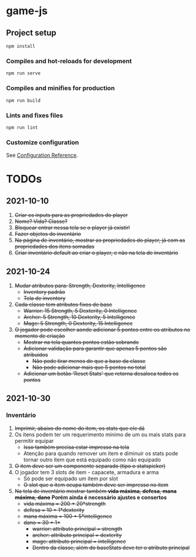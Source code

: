 # game-js

## Project setup
```
npm install
```

### Compiles and hot-reloads for development
```
npm run serve
```

### Compiles and minifies for production
```
npm run build
```

### Lints and fixes files
```
npm run lint
```

### Customize configuration
See [Configuration Reference](https://cli.vuejs.org/config/).

# TODOs

## 2021-10-10
1. ~~Criar os inputs para as propriedades do player~~
2. ~~Nome? Vida? Classe?~~
3. ~~Bloquear entrar nessa tela se o player já existir!~~
4. ~~Fazer objetos do inventário~~
5. ~~Na página de inventário, mostrar as propriedades do player, já com as propriedades dos itens somadas~~
6. ~~Criar inventário default ao criar o player, e não na tela de inventário~~

## 2021-10-24
1. ~~Mudar atributos para: Strength, Dexterity, Intelligence~~
    - ~~Inventory padrão~~
    - ~~Tela de inventory~~
2. ~~Cada classe tem atributos fixos de base~~
    - ~~Warrior: 15 Strength, 5 Dexterity, 0 Intelligence~~
    - ~~Archer: 5 Strength, 10 Dexterity, 5 Intelligence~~
    - ~~Mage: 5 Strength, 0 Dexterity, 15 Intelligence~~
3. ~~O jogador pode escolher aonde adicionar 5 pontos entre os atributos no momento de criação~~
    - ~~Mostrar na tela quantos pontos estão sobrando~~
    - ~~Adicionar validação para garantir que apenas 5 pontos são atribuidos~~
         - ~~Não pode tirar menos do que a base da classe~~
         - ~~Não pode adicionar mais que 5 pontos no total~~
    - ~~Adicionar um botão 'Reset Stats' que retorna desaloca todos os pontos~~

## 2021-10-30
### Inventário
1. ~~Imprimir, abaixo do nome do item, os stats que ele dá~~
2. Os itens podem ter um requerimento mínimo de um ou mais stats para permitir equipar
    - ~~Isso também precisa estar impresso na tela~~
    - Atenção para quando remover um item e diminuir os stats pode tornar outro item que está equipado como não equipado
3. ~~O item deve ser um componente separado (tipo o statspicker)~~
4. O jogador tem 3 slots de item - capacete, armadura e arma
    - Só pode ser equipado um item por slot
    - ~~O slot que o item ocupa também deve ser impresso no item~~
5. ~~Na tela de inventário mostrar também **vida máxima**, **defesa**, **mana máxima**,  **dano**~~ **Porém ainda é necessário ajustes e consertos**
    - ~~vida máxima = 200 + 20*strength~~
    - ~~defesa = 10 + 1*dexterity~~
    - ~~mana máxima = 100 + 5*intelligence~~
    - ~~dano = 30 + 1*<attributo principal da classe>~~
        - ~~warrior: attributo principal = strength~~
        - ~~archer: attributo principal = dexterity~~
        - ~~mage: attributo principal = intelligence~~
        - ~~Dentro da classe, além do baseStats deve ter o atributo principal~~

